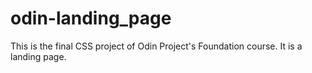 # odin-landing_page
This is the final CSS project of Odin Project's Foundation course. It is a landing page.
